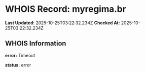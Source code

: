 # WHOIS Record: myregima.br

**Last Updated:** 2025-10-25T03:22:32.234Z
**Checked At:** 2025-10-25T03:22:32.234Z

## WHOIS Information

**error:** Timeout

**status:** error

